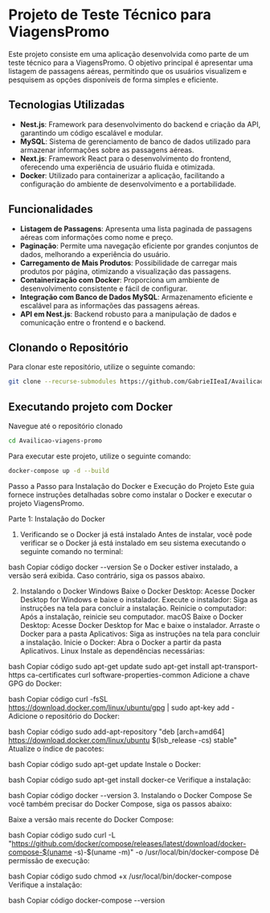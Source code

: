 # Projeto de Teste Técnico para ViagensPromo

Este projeto consiste em uma aplicação desenvolvida como parte de um teste técnico para a ViagensPromo. O objetivo principal é apresentar uma listagem de passagens aéreas, permitindo que os usuários visualizem e pesquisem as opções disponíveis de forma simples e eficiente.

## Tecnologias Utilizadas

- **Nest.js**: Framework para desenvolvimento do backend e criação da API, garantindo um código escalável e modular.
- **MySQL**: Sistema de gerenciamento de banco de dados utilizado para armazenar informações sobre as passagens aéreas.
- **Next.js**: Framework React para o desenvolvimento do frontend, oferecendo uma experiência de usuário fluida e otimizada.
- **Docker**: Utilizado para containerizar a aplicação, facilitando a configuração do ambiente de desenvolvimento e a portabilidade.

## Funcionalidades

- **Listagem de Passagens**: Apresenta uma lista paginada de passagens aéreas com informações como nome e preço.
- **Paginação**: Permite uma navegação eficiente por grandes conjuntos de dados, melhorando a experiência do usuário.
- **Carregamento de Mais Produtos**: Possibilidade de carregar mais produtos por página, otimizando a visualização das passagens.
- **Containerização com Docker**: Proporciona um ambiente de desenvolvimento consistente e fácil de configurar.
- **Integração com Banco de Dados MySQL**: Armazenamento eficiente e escalável para as informações das passagens aéreas.
- **API em Nest.js**: Backend robusto para a manipulação de dados e comunicação entre o frontend e o backend.

## Clonando o Repositório

Para clonar este repositório, utilize o seguinte comando:

```bash
git clone --recurse-submodules https://github.com/GabrieIIeaI/Availicao-viagens-promo.git
```

## Executando projeto com Docker

Navegue até o repositório clonado
```bash
cd Availicao-viagens-promo
```

Para executar este projeto, utilize o seguinte comando:

```bash
docker-compose up -d --build
```

Passo a Passo para Instalação do Docker e Execução do Projeto
Este guia fornece instruções detalhadas sobre como instalar o Docker e executar o projeto ViagensPromo.

Parte 1: Instalação do Docker
1. Verificando se o Docker já está instalado
Antes de instalar, você pode verificar se o Docker já está instalado em seu sistema executando o seguinte comando no terminal:

bash
Copiar código
docker --version
Se o Docker estiver instalado, a versão será exibida. Caso contrário, siga os passos abaixo.

2. Instalando o Docker
Windows
Baixe o Docker Desktop: Acesse Docker Desktop for Windows e baixe o instalador.
Execute o instalador: Siga as instruções na tela para concluir a instalação.
Reinicie o computador: Após a instalação, reinicie seu computador.
macOS
Baixe o Docker Desktop: Acesse Docker Desktop for Mac e baixe o instalador.
Arraste o Docker para a pasta Aplicativos: Siga as instruções na tela para concluir a instalação.
Inicie o Docker: Abra o Docker a partir da pasta Aplicativos.
Linux
Instale as dependências necessárias:

bash
Copiar código
sudo apt-get update
sudo apt-get install apt-transport-https ca-certificates curl software-properties-common
Adicione a chave GPG do Docker:

bash
Copiar código
curl -fsSL https://download.docker.com/linux/ubuntu/gpg | sudo apt-key add -
Adicione o repositório do Docker:

bash
Copiar código
sudo add-apt-repository "deb [arch=amd64] https://download.docker.com/linux/ubuntu $(lsb_release -cs) stable"
Atualize o índice de pacotes:

bash
Copiar código
sudo apt-get update
Instale o Docker:

bash
Copiar código
sudo apt-get install docker-ce
Verifique a instalação:

bash
Copiar código
docker --version
3. Instalando o Docker Compose
Se você também precisar do Docker Compose, siga os passos abaixo:

Baixe a versão mais recente do Docker Compose:

bash
Copiar código
sudo curl -L "https://github.com/docker/compose/releases/latest/download/docker-compose-$(uname -s)-$(uname -m)" -o /usr/local/bin/docker-compose
Dê permissão de execução:

bash
Copiar código
sudo chmod +x /usr/local/bin/docker-compose
Verifique a instalação:

bash
Copiar código
docker-compose --version

